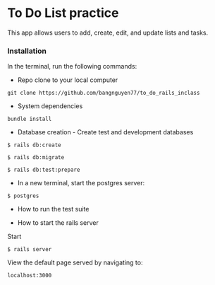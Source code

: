# To Do List practice

This app allows users to add, create, edit, and update lists and tasks.

### Installation
In the terminal, run the following commands:
* Repo clone to your local computer
```
git clone https://github.com/bangnguyen77/to_do_rails_inclass
```

* System dependencies
```
bundle install
```

* Database creation - Create test and development databases
```
$ rails db:create
```
```
$ rails db:migrate
```
```
$ rails db:test:prepare
```
* In a new terminal, start the postgres server:
```
$ postgres
```
* How to run the test suite


* How to start the rails server

Start
```
$ rails server
```
View the default page served by navigating to:
```
localhost:3000
```
